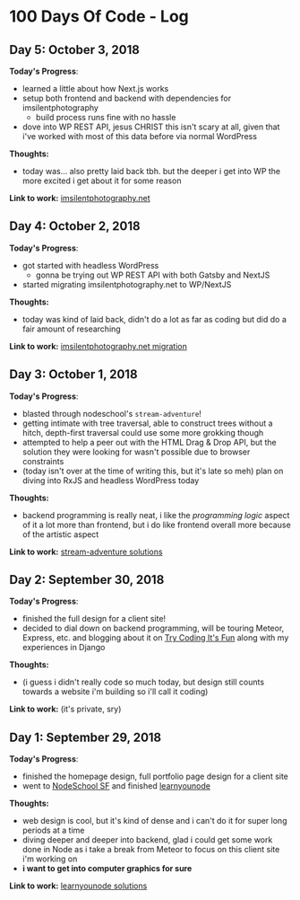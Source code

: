 # 100 Days Of Code - Log

## Day 5: October 3, 2018

**Today's Progress**:

- learned a little about how Next.js works
- setup both frontend and backend with dependencies for imsilentphotography
  - build process runs fine with no hassle
- dove into WP REST API, jesus CHRIST this isn't scary at all, given that i've worked with most of this data before via normal WordPress

**Thoughts:**

- today was... also pretty laid back tbh. but the deeper i get into WP the more excited i get about it for some reason

**Link to work:** [imsilentphotography.net](https://github.com/radotreyes/im-silent-photography)

## Day 4: October 2, 2018

**Today's Progress**:

- got started with headless WordPress
  - gonna be trying out WP REST API with both Gatsby and NextJS
- started migrating imsilentphotography.net to WP/NextJS

**Thoughts:**

- today was kind of laid back, didn't do a lot as far as coding but did do a fair amount of researching

**Link to work:** [imsilentphotography.net migration](https://github.com/radotreyes/im-silent-photography)

## Day 3: October 1, 2018

**Today's Progress**:

- blasted through nodeschool's `stream-adventure`!
- getting intimate with tree traversal, able to construct trees without a hitch, depth-first traversal could use some more grokking though
- attempted to help a peer out with the HTML Drag & Drop API, but the solution they were looking for wasn't possible due to browser constraints
- (today isn't over at the time of writing this, but it's late so meh) plan on diving into RxJS and headless WordPress today

**Thoughts:**

- backend programming is really neat, i like the _programming logic_ aspect of it a lot more than frontend, but i do like frontend overall more because of the artistic aspect

**Link to work:** [stream-adventure solutions](https://github.com/radotreyes/learnyounode)

## Day 2: September 30, 2018

**Today's Progress**:

- finished the full design for a client site!
- decided to dial down on backend programming, will be touring Meteor, Express, etc. and blogging about it on [Try Coding It's Fun](https://trycodingitsfun.com) along with my experiences in Django

**Thoughts:**

- (i guess i didn't really code so much today, but design still counts towards a website i'm building so i'll call it coding)

**Link to work:** (it's private, sry)

## Day 1: September 29, 2018

**Today's Progress**:

- finished the homepage design, full portfolio page design for a client site
- went to [NodeSchool SF](https://twitter.com/nodeschoolsf) and finished [learnyounode](https://www.github.com/workshopper/learnyounode)

**Thoughts:**

- web design is cool, but it's kind of dense and i can't do it for super long periods at a time
- diving deeper and deeper into backend, glad i could get some work done in Node as i take a break from Meteor to focus on this client site i'm working on
- **i want to get into computer graphics for sure**

**Link to work:** [learnyounode solutions](https://github.com/radotreyes/learnyounode)
